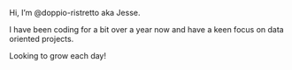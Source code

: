 Hi, I’m @doppio-ristretto aka Jesse.

I have been coding for a bit over a year now and have a keen focus on data oriented projects.

Looking to grow each day!
